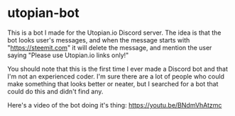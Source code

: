 # utopian-bot
This is a bot I made for the Utopian.io Discord server. 
The idea is that the bot looks user's messages, and when the message starts with "https://steemit.com" it will delete the message, and mention the user saying "Please use Utopian.io links only!"

You should note that this is the first time I ever made a Discord bot and that I'm not an experienced coder. I'm sure there are a lot of people who could make something that looks better or neater, but I searched for a bot that could do this and didn't find any. 

Here's a video of the bot doing it's thing: https://youtu.be/BNdmVhAtzmc
